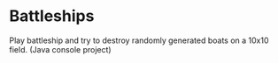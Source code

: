 # Battleships

Play battleship and try to destroy randomly generated boats on a 10x10 field. (Java console project)
